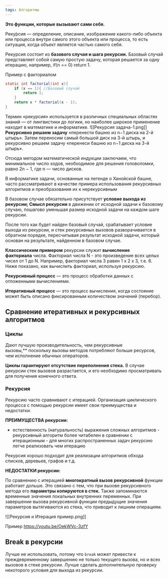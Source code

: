 ```yaml
---
tags: Алгоритмы
---
```

**Это функции, которые вызывают сами себя.**

Реку́рсия — определение, описание, изображение какого-либо объекта или процесса внутри самого этого объекта или процесса, то есть ситуация, когда объект является частью самого себя.

Рекурсия состоит из **базового случая и шага рекурсии.** Базовый случай представляет собой самую простую задачу, которая решается за одну итерацию, например, if(n == 0) return 1.

Пример с факториалом
```java
static int factorial(int x){
    if (x == 1){ //Базовый случай
        return 1;
    }
    return x * factorial(x - 1);
}
```

Термин «рекурсия» используется в различных специальных областях знаний — от лингвистики до логики, но наиболее широкое применение находит в математике и информатике.
![[Рекурсия задача-1.png]]
**Рекурсивно решаем задачу** «перенести башню из n−1 диска на 2-й штырь». Затем переносим самый большой диск на 3-й штырь, и рекурсивно решаем задачу «перенеси башню из n−1 диска на 3-й штырь».

Отсюда методом математической индукции заключаем, что минимальное число ходов, необходимое для решения головоломки, равно 2n − 1, где n — число дисков.

В информатике задачи, основанные на легенде о Ханойской башне, часто рассматривают в качестве примера использования рекурсивных алгоритмов и преобразования их к нерекурсивным

В базовом случае обязательно присутствует **условие выхода из рекурсии; Смысл рекурсии** в движении от исходной задачи к базовому случаю, пошагово уменьшая размер исходной задачи на каждом шаге рекурсии.

После того как будет найден базовый случай, срабатывает условие выхода из рекурсии, и стек рекурсивных вызовов разворачивается в обратном порядке, пересчитывая результат исходной задачи, который основан на результате, найденном в базовом случае.

**Классическим примером** рекурсии служит **вычисление факториала** числа. Факториал числа N - это произведение всех целых чисел от 1 до N. Например, факториал числа 3 равен 1 х 2 х 3, т.е. 6. Ниже показано, как вычислить факториал, используя рекурсию.

**Рекурсивный процесс** — это процесс обработки данных с отложенными вычислениями.

**Итеративный процесс** — это процесс вычисления, когда состояние может быть описано фиксированным количеством значений (перебор).

## Сравнение итеративных и рекурсивных алгоритмов

### Циклы
Дают лучшую производительность, чем рекурсивные вызовы,** поскольку вызовы методов потребляют больше ресурсов, чем исполнение обычных операторов.

**Циклы гарантируют отсутствие переполнения стека.** В случае рекурсии стек вызовов разрастается, и его необходимо просматривать для получения конечного ответа.

### Рекурсия

Рекурсию часто сравнивают с итерацией. Организация циклического процесса с помощью рекурсии имеет свои преимущества и недостатки.

**ПРЕИМУЩЕСТВА рекурсии:**

- естественность (натуральность) выражения сложных алгоритмов - рекурсивный алгоритм более читабелен в сравнении с итерационным - для многих распространенных задач рекурсию легче реализовать чем итерацию

Рекурсия хорошо подходит для реализации алгоритмов обхода списков, деревьев, графов и т.д.

**НЕДОСТАТКИ рекурсии:**

По сравнению с итерацией **многократный вызов рекурсивной** функции работает дольше. Это связано с тем, что при вызове рекурсивного метода его **параметры копируются в стек.** Также запоминаются временные значения локальных внутренних переменных. При завершении вызова рекурсивной функции предыдущие значения параметров вытягиваются из стека, что приводит к лишним операциям.

![[Рекурсия и Итерация пример.png]]

Пример https://youtu.be/OekWVc-3zfY

## Break в рекурсии
Лучше не использовать, потому что `break` может привести к преждевременному завершению не только текущего вызова, но и всех вызовов в стеке рекурсии.
Лучше сделать дополнительную проверку некоторого условия для выхода из рекурсии.
